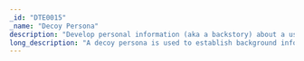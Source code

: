 ```yaml
---
_id: "DTE0015"
_name: "Decoy Persona"
description: "Develop personal information (aka a backstory) about a user and plant data to support that backstory."
long_description: "A decoy persona is used to establish background information about a user.  In order to have the adversary believe they are operating against real targets (people and IT), develop a backstory about a user and plant data to support that backstory.  Depending on the need for realism, the constructed persona can be supported by evidence of hobbies, social and professional interactions, consumer transactions, employment, etc.  "
---
```

